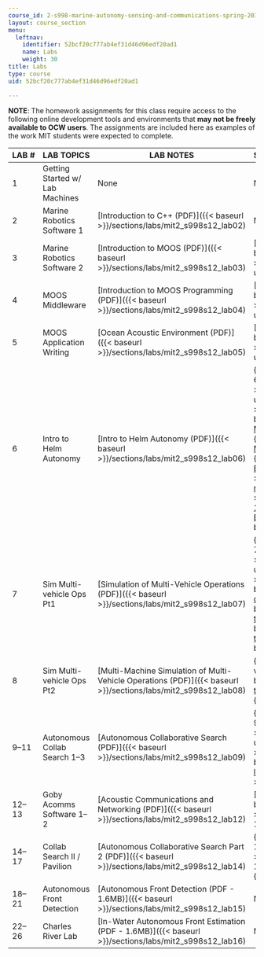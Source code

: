 ```yaml
---
course_id: 2-s998-marine-autonomy-sensing-and-communications-spring-2012
layout: course_section
menu:
  leftnav:
    identifier: 52bcf20c777ab4ef31d46d96edf20ad1
    name: Labs
    weight: 30
title: Labs
type: course
uid: 52bcf20c777ab4ef31d46d96edf20ad1

---
```


**NOTE**: The homework assignments for this class require access to the following online development tools and environments that **may not be freely available to OCW users**. The assignments are included here as examples of the work MIT students were expected to complete.

| LAB # | LAB TOPICS | LAB NOTES | SUPPORTING MATERIAL |
| --- | --- | --- | --- |
| 1 | Getting Started w/ Lab Machines | None | None |
| 2 | Marine Robotics Software 1 | [Introduction to C++ (PDF)]({{< baseurl >}}/sections/labs/mit2_s998s12_lab02) | None |
| 3 | Marine Robotics Software 2 | [Introduction to MOOS (PDF)]({{< baseurl >}}/sections/labs/mit2_s998s12_lab03) | [Lab 3 updates]({{< baseurl >}}/sections/labs/lab-3-updates) |
| 4 | MOOS Middleware | [Introduction to MOOS Programming (PDF)]({{< baseurl >}}/sections/labs/mit2_s998s12_lab04) | [Lab 4 updates]({{< baseurl >}}/sections/labs/lab-4-updates) |
| 5 | MOOS Application Writing | [Ocean Acoustic Environment (PDF)]({{< baseurl >}}/sections/labs/mit2_s998s12_lab05) | [Lab 5 updates]({{< baseurl >}}/sections/labs/lab-5-updates) |
| 6 | Intro to Helm Autonomy | [Intro to Helm Autonomy (PDF)]({{< baseurl >}}/sections/labs/mit2_s998s12_lab06) |  {{< br >}}{{< br >}} [Lab 6 updates]({{< baseurl >}}/sections/labs/lab-6-updates) {{< br >}}{{< br >}} Lab 6 video clips: {{< br >}}{{< br >}} \-[Modified alpha mission 1](http://youtu.be/l1YUycDw3TY) {{< br >}}{{< br >}} \-[Modified alpha mission 2](http://youtu.be/NGyC9cofIkk) {{< br >}}{{< br >}} \-[Bravo mission 1](http://youtu.be/r1DTz7cSY7M) {{< br >}}{{< br >}} \-[Bravo mission 2](http://youtu.be/JIi-dpHoib8) {{< br >}}{{< br >}} \-[Bravo UUV mission 1](http://youtu.be/cMVXUSs-7n0) {{< br >}}{{< br >}} \-[Bravo UUV mission 2](http://youtu.be/DSocUycqqu4) {{< br >}}{{< br >}}  |
| 7 | Sim Multi-vehicle Ops Pt1 | [Simulation of Multi-Vehicle Operations (PDF)]({{< baseurl >}}/sections/labs/mit2_s998s12_lab07) |  {{< br >}}{{< br >}} [Lab 7 updates]({{< baseurl >}}/sections/labs/lab-7-updates) {{< br >}}{{< br >}} Lab 7 video clips: {{< br >}}{{< br >}} \-[Times double loiter](http://youtu.be/MqAdlxnLiE8) {{< br >}}{{< br >}} \-[Timed double traverse 1](http://youtu.be/otZ0UyldyyI) {{< br >}}{{< br >}} \-[Timed double traverse 2](http://youtu.be/rC_vPFzOsSs) {{< br >}}{{< br >}}  |
| 8 | Sim Multi-vehicle Ops Pt2 | [Multi-Machine Simulation of Multi-Vehicle Operations (PDF)]({{< baseurl >}}/sections/labs/mit2_s998s12_lab08) |  {{< br >}}{{< br >}} Lab 8 video clips: {{< br >}}{{< br >}} \-[Timed double traverse with replanning](http://youtu.be/jHepobS7zoA) {{< br >}}{{< br >}}  |
| 9–11 | Autonomous Collab Search 1–3 | [Autonomous Collaborative Search (PDF)]({{< baseurl >}}/sections/labs/mit2_s998s12_lab09) |  {{< br >}}{{< br >}} [Lab 9 updates]({{< baseurl >}}/sections/labs/lab-9-updates) {{< br >}}{{< br >}} Lab 9 video clips: {{< br >}}{{< br >}} \-[Vehicle loitering mission](http://youtu.be/fTPugowyBg0) {{< br >}}{{< br >}}  |
| 12–13 | Goby Acomms Software 1–2 | [Acoustic Communications and Networking (PDF)]({{< baseurl >}}/sections/labs/mit2_s998s12_lab12) | [Lab 12 updates]({{< baseurl >}}/sections/labs/lab-12-updates) |
| 14–17 | Collab Search II / Pavilion | [Autonomous Collaborative Search Part 2 (PDF)]({{< baseurl >}}/sections/labs/mit2_s998s12_lab14) |  {{< br >}}{{< br >}} [Lab 15 updates]({{< baseurl >}}/sections/labs/lab-15-updates) {{< br >}}{{< br >}}  |
| 18–21 | Autonomous Front Detection | [Autonomous Front Detection (PDF - 1.6MB)]({{< baseurl >}}/sections/labs/mit2_s998s12_lab15) | None |
| 22–26 | Charles River Lab | [In-Water Autonomous Front Estimation (PDF - 1.6MB)]({{< baseurl >}}/sections/labs/mit2_s998s12_lab16) | None